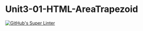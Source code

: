 # Unit3-01-HTML-AreaTrapezoid
[![GitHub's Super Linter](https://github.com/CS20-Programming-EverettB/Unit3-01-HTML-AreaTrapezoid/workflows/GitHub's%20Super%20Linter/badge.svg)](https://github.com/CS20-Programming-EverettB/Unit3-01-HTML-AreaTrapezoid/actions)

